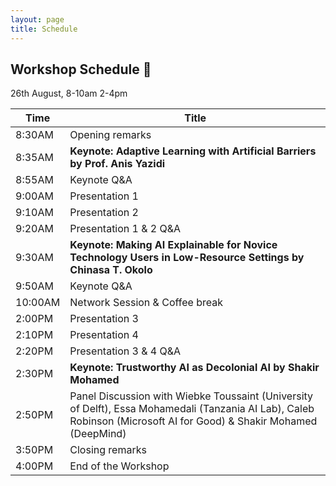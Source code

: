 ```yaml
---
layout: page
title: Schedule
---
```


## Workshop Schedule 📯

26th August, 8-10am 2-4pm

| Time | Title             |
|------|-------------------|
| 8:30AM     | Opening remarks        |
| 8:35AM     | **Keynote: Adaptive Learning with Artificial Barriers by Prof. Anis Yazidi**  |
| 8:55AM     | Keynote Q&A |
| 9:00AM     | Presentation 1    |
| 9:10AM     | Presentation 2    |
| 9:20AM     | Presentation 1 & 2 Q&A   |
| 9:30AM     | **Keynote: Making AI Explainable for Novice Technology Users in Low-Resource Settings by Chinasa T. Okolo** |
| 9:50AM     | Keynote Q&A |
| 10:00AM     | Network Session & Coffee break      |
|  2:00PM    | Presentation 3    |
|  2:10PM    | Presentation 4    |
| 2:20PM     | Presentation 3 & 4 Q&A   |
|  2:30PM   | **Keynote: Trustworthy AI as Decolonial AI by Shakir Mohamed**         |
|   2:50PM  | Panel Discussion with Wiebke Toussaint (University of Delft), Essa Mohamedali (Tanzania AI Lab), Caleb Robinson (Microsoft AI for Good) &  Shakir Mohamed (DeepMind)|
|   3:50PM  | Closing remarks  |
|   4:00PM  | End of the Workshop  |
